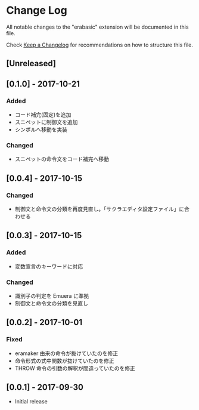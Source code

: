 # Change Log
All notable changes to the "erabasic" extension will be documented in this file.

Check [Keep a Changelog](http://keepachangelog.com/) for recommendations on how to structure this file.

## [Unreleased]

## [0.1.0] - 2017-10-21
### Added
- コード補完(固定)を追加
- スニペットに制御文を追加
- シンボルへ移動を実装

### Changed
- スニペットの命令文をコード補完へ移動

## [0.0.4] - 2017-10-15
### Changed
- 制御文と命令文の分類を再度見直し。「サクラエディタ設定ファイル」に合わせる

## [0.0.3] - 2017-10-15
### Added
- 変数宣言のキーワードに対応

### Changed
- 識別子の判定を Emuera に準拠
- 制御文と命令文の分類を見直し

## [0.0.2] - 2017-10-01
### Fixed
- eramaker 由来の命令が抜けていたのを修正
- 命令形式の式中関数が抜けていたのを修正
- THROW 命令の引数の解釈が間違っていたのを修正

## [0.0.1] - 2017-09-30
- Initial release
